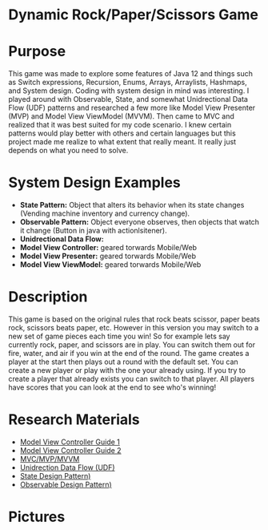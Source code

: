 # Dynamic Rock/Paper/Scissors Game

# Purpose
This game was made to explore some features of Java 12 and things such as Switch expressions, Recursion, Enums, Arrays, Arraylists, 
Hashmaps, and System design. Coding with system design in mind was interesting. I played around with Observable, State, and somewhat 
Unidrectional Data Flow (UDF) patterns and researched a few more like Model View Presenter (MVP) and Model View ViewModel (MVVM). Then 
came to MVC and realized that it was best suited for my code scenario. I knew certain patterns would play better with others and 
certain languages but this project made me realize to what extent that really meant. It really just depends on what you need to solve.

# System Design Examples
- **State Pattern:** Object that alters its behavior when its state changes (Vending machine inventory and currency change).
- **Observable Pattern:** Object everyone observes, then objects that watch it change (Button in java with actionlsitener).
- **Unidrectional Data Flow:** 
- **Model View Controller:** geared torwards Mobile/Web
- **Model View Presenter:** geared torwards Mobile/Web
- **Model View ViewModel:** geared torwards Mobile/Web

# Description
This game is based on the original rules that rock beats scissor, paper beats rock, scissors beats paper, etc. However in this version
you may switch to a new set of game pieces each time you win! So for example lets say currently rock, paper, and scissors are in play. You 
can switch them out for fire, water, and air if you win at the end of the round. The game creates a player at the start then plays out a 
round with the default set. You can create a new player or play with the one your already using. If you try to create a player that 
already exists you can switch to that player. All players have scores that you can look at the end to see who's winning!

# Research Materials
- [Model View Controller Guide 1](http://www.newthinktank.com/2013/02/mvc-java-tutorial/)
- [Model View Controller Guide 2](https://www.tutorialspoint.com/design_pattern/mvc_pattern.htm)
- [MVC/MVP/MVVM](https://medium.com/@ankit.sinhal/mvc-mvp-and-mvvm-design-pattern-6e169567bbad)
- [Unidrection Data Flow (UDF)](https://www.exclamationlabs.com/blog/the-case-for-unidirectional-data-flow/)
- [State Design Pattern)](https://www.geeksforgeeks.org/state-design-pattern/)
- [Observable Design Pattern)](https://www.vogella.com/tutorials/DesignPatternObserver/article.html)


# Pictures

